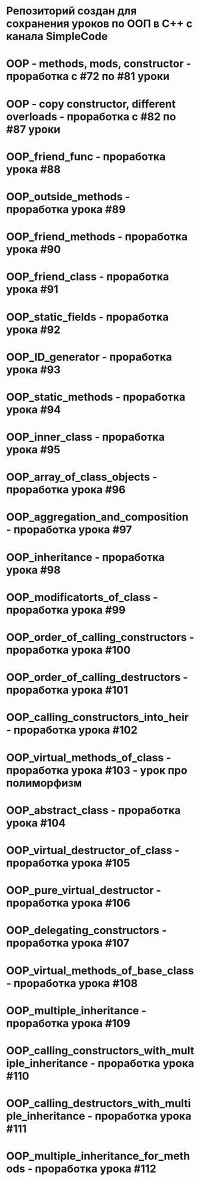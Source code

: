 # Репозиторий создан для сохранения уроков по ООП в С++ с канала SimpleCode
# OOP - methods, mods, constructor - проработка с #72 по #81 уроки
# OOP - copy constructor, different overloads - проработка с #82 по #87 уроки
# OOP_friend_func - проработка урока #88 
# OOP_outside_methods - проработка урока #89
# OOP_friend_methods - проработка урока #90
# OOP_friend_class - проработка урока #91
# OOP_static_fields - проработка урока #92
# OOP_ID_generator - проработка урока #93
# OOP_static_methods - проработка урока #94
# OOP_inner_class - проработка урока #95
# OOP_array_of_class_objects - проработка урока #96
# OOP_aggregation_and_composition - проработка урока #97
# OOP_inheritance - проработка урока #98
# OOP_modificatorts_of_class - проработка урока #99 
# OOP_order_of_calling_constructors - проработка урока #100
# OOP_order_of_calling_destructors - проработка урока #101
# OOP_calling_constructors_into_heir - проработка урока #102
# OOP_virtual_methods_of_class - проработка урока #103 - урок про полиморфизм 
# OOP_abstract_class - проработка урока #104
# OOP_virtual_destructor_of_class - проработка урока #105
# OOP_pure_virtual_destructor - проработка урока #106
# OOP_delegating_constructors - проработка урока #107
# OOP_virtual_methods_of_base_class - проработка урока #108
# OOP_multiple_inheritance - проработка урока #109
# OOP_calling_constructors_with_multiple_inheritance - проработка урока #110
# OOP_calling_destructors_with_multiple_inheritance - проработка урока #111
# OOP_multiple_inheritance_for_methods - проработка урока #112